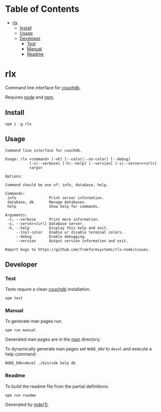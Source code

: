 Table of Contents
=================

* [rlx](#rlx)
  * [Install](#install)
  * [Usage](#usage)
  * [Developer](#developer)
    * [Test](#test)
    * [Manual](#manual)
    * [Readme](#readme)

rlx
===

Command line interface for [couchdb](http://couchdb.apache.org).

Requires [node](http://nodejs.org) and [npm](http://www.npmjs.org).

## Install

```
npm i -g rlx
```

## Usage

```
Command line interface for couchdb.

Usage: rlx <command> [-vh] [--color|--no-color] [--debug]
           [-v|--verbose] [-h|--help] [--version] [-s|--server=<url>]
           <args>

Options:

Command should be one of: info, database, help.

Commands:
 info               Print server information.
 database, db       Manage databases.
 help               Show help for commands.

Arguments:
 -v, --verbose      Print more information.
 -s, --server=[url] Database server.
 -h, --help         Display this help and exit.
     --[no]-color   Enable or disable terminal colors.
     --debug        Enable debugging.
     --version      Output version information and exit.

Report bugs to https://github.com/freeformsystems/rlx-node/issues.
```

## Developer

### Test

Tests require a clean [couchdb](http://couchdb.apache.org) installation.

```
npm test
```

### Manual

To generate man pages run:

```
npm run manual
```

Generated man pages are in the [man](https://github.com/freeformsystems/rlx-node/blob/master/doc/man) directory.

To dynamically generate man pages set `NODE_ENV` to `devel` and execute a help command:

```
NODE_ENV=devel ./bin/sdk help db
```

### Readme

To build the readme file from the partial definitions:

```
npm run readme
```

Generated by [mdp(1)](https://github.com/freeformsystems/mdp).

[couchdb]: http://couchdb.apache.org
[node]: http://nodejs.org
[npm]: http://www.npmjs.org
[man]: https://github.com/freeformsystems/rlx-node/blob/master/doc/man
